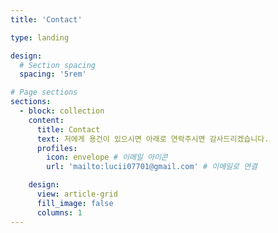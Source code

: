 ```yaml
---
title: 'Contact'

type: landing

design:
  # Section spacing
  spacing: '5rem'

# Page sections
sections:
  - block: collection
    content:
      title: Contact
      text: 저에게 용건이 있으시면 아래로 연락주시면 감사드리겠습니다.
      profiles:
        icon: envelope # 이메일 아이콘
        url: 'mailto:lucii07701@gmail.com' # 이메일로 연결

    design:
      view: article-grid
      fill_image: false
      columns: 1
---
```

